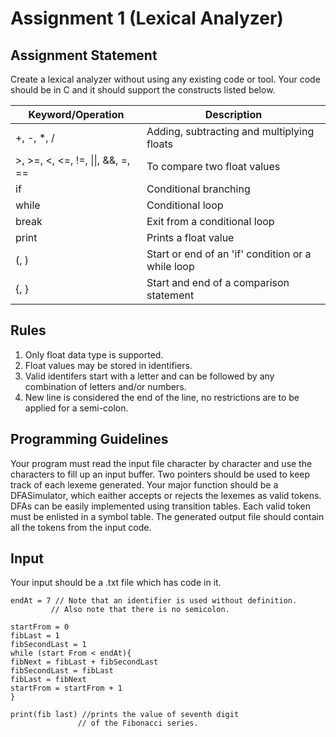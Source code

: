 # Assignment 1 (Lexical Analyzer)

## Assignment Statement
Create a lexical analyzer without using any existing code or tool. Your code should be in C and it should support the constructs listed below.

| Keyword/Operation      | Description |
| ----------- | ----------- |
| +, -, *, /     | Adding, subtracting and multiplying floats      |
| >, >=, <, <=, !=, \|\|, &&, =, ==  | To compare two float values      |
| if     | Conditional branching      |
| while  | Conditional loop       |
| break    | Exit from a conditional loop     |
| print | Prints a float value    |
| (, )     | Start or end of an 'if' condition or a while loop       |
| {, }  | Start and end of a comparison statement      |

## Rules
1. Only float data type is supported.
2. Float values may be stored in identifiers.
3. Valid identifers start with a letter and can be followed by any combination of letters and/or numbers.
4. New line is considered the end of the line, no restrictions are to be applied for a semi-colon.

## Programming Guidelines
Your program must read the input file character by character and use the characters to fill up an input buffer. Two pointers should be used to keep track of each lexeme generated. Your major function should be a DFASimulator, which eaither accepts or rejects the lexemes as valid tokens. DFAs can be easily implemented using transition tables. Each valid token must be enlisted in a symbol table. The generated output file should contain all the tokens from the input code.

## Input
Your input should be a .txt file which has code in it.
```
endAt = 7 // Note that an identifier is used without definition.
         // Also note that there is no semicolon.
         
startFrom = 0
fibLast = 1
fibSecondLast = 1
while (start From < endAt){
fibNext = fibLast + fibSecondLast
fibSecondLast = fibLast
fibLast = fibNext
startFrom = startFrom + 1
}

print(fib last) //prints the value of seventh digit
               // of the Fibonacci series.

```


